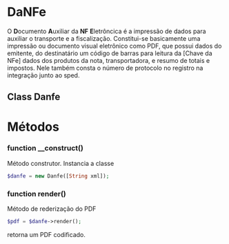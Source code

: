# DaNFe
O **D**ocumento **A**uxiliar da **NF** **E**letrôncica é a impressão de dados para auxiliar o transporte e a fiscalização. 
Constitui-se basicamente uma impressão ou documento visual eletrônico como PDF, que possui dados do emitente, do destinatário um código de barras para leitura da [Chave da NFe]  dados dos produtos da nota, transportadora, e resumo de totais e impostos.
Nele também consta o número de protocolo no registro na integração junto ao sped.

## Class Danfe

# Métodos

### function __construct()
Método construtor. Instancia a classe

```php
$danfe = new Danfe([String xml]);
```

### function render()
Método de rederização do PDF

```php
$pdf = $danfe->render();
```
retorna um PDF codificado.
